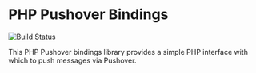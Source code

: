 PHP Pushover Bindings
=====================

[![Build Status](https://secure.travis-ci.org/cowlby/php-pushover-bindings.png?branch=master)](http://travis-ci.org/cowlby/php-pushover-bindings)

This PHP Pushover bindings library provides a simple PHP interface with which to push messages via Pushover.
